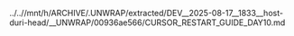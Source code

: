 ../..//mnt/h/ARCHIVE/.UNWRAP/extracted/DEV__2025-08-17__1833__host-duri-head/__UNWRAP/00936ae566/CURSOR_RESTART_GUIDE_DAY10.md